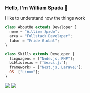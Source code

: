 ### Hello, I'm William Spada 👋
I like to understand how the things work

```js
class AboutMe extends Developer {
  name = "William Spada";
  area = "Fullstack Developer";
  labor = "Pride Global";
}

class Skills extends Developer {
  linguagens = ["Node.js, PHP"];
  bibliotecas = ["React.js"];
  frameworks = ["Nest.js, Laravel"];
  OS: ["Linux"];
}
```
  <div>
    <a href = "mailto:williamrspada02@gmail.com"><img src="https://img.shields.io/badge/-Gmail-%23333?style=for-the-badge&logo=gmail&logoColor=white" target="_blank"></a>
    <a href="https://www.linkedin.com/in/william-rodrigues-spada-03b828192/" target="_blank"><img src="https://img.shields.io/badge/-LinkedIn-%230077B5?style=for-the-badge&logo=linkedin&logoColor=white" target="_blank"></a>
  </div>
  

  
